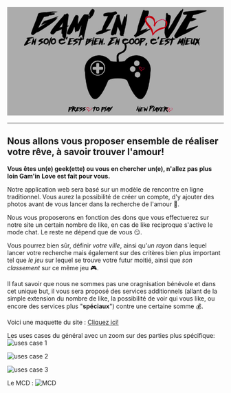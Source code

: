 ![logo](https://github.com/Maureendef/Gam-In-Love/blob/master/docs/Maquette/accueil2.jpg)

<!-- blank line -->
----
<!-- blank line -->

## Nous allons vous proposer ensemble de réaliser votre rêve, à savoir trouver l'amour!
**Vous êtes un(e) geek(ette) ou vous en chercher un(e), n'allez pas plus loin Gam'in Love est fait pour vous.**

Notre application web sera basé sur un modèle de rencontre en ligne traditionnel. Vous aurez la possibilité de créer un compte, d'y ajouter des photos avant de vous lancer dans la recherche de l'amour :revolving_hearts:.

Nous vous proposerons en fonction des dons que vous effectuerez sur notre site un certain nombre de like, en cas de like reciproque s'active le mode chat. Le reste ne dépend que de vous :smirk:.

Vous pourrez bien sûr, définir _votre ville_, ainsi qu'_un rayon_ dans lequel lancer votre recherche mais également sur des critères bien plus important tel que _le jeu_ sur lequel se trouve votre futur moitié, ainsi que _son classement_ sur ce même jeu :video_game:.

Il faut savoir que nous ne sommes pas une oragnisation bénévole et dans cet unique but, il vous sera proposé des services additionnels (allant de la simple extension du nombre de like, la possibilité de voir qui vous like, ou encore des services plus "**spéciaux**") contre une certaine somme :moneybag:.

Voici une maquette du site : [Cliquez ici!](https://marvelapp.com/jg52b09/screen/63516085)

Les uses cases du général avec un zoom sur des parties plus spécifique:
![uses case 1](https://media.discordapp.net/attachments/642305625468174336/642328326677069829/unknown.png "cas général")

![uses case 2](https://media.discordapp.net/attachments/642305625468174336/642328411884355584/unknown.png "Rechercher")

![uses case 3](https://media.discordapp.net/attachments/642305625468174336/642328486194708506/unknown.png "Gestion Compte")

Le MCD :
![MCD](https://github.com/Maureendef/GaminLove/blob/master/docs/Diagram/MCD.PNG "MCD")
